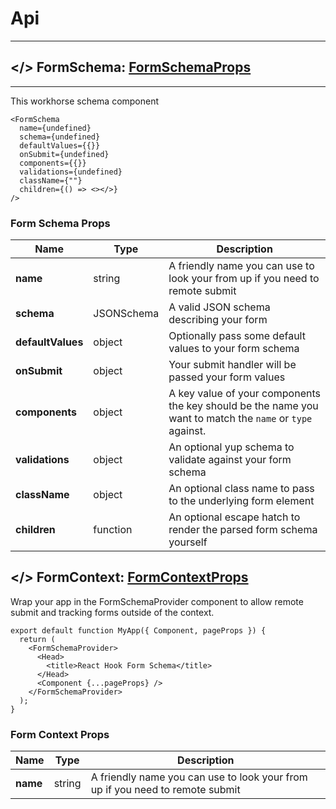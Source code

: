 # Api

---

## </> FormSchema: [FormSchemaProps](#FormSchemaProps)

---

This workhorse schema component

```tsx
<FormSchema
  name={undefined}
  schema={undefined}
  defaultValues={{}}
  onSubmit={undefined}
  components={{}}
  validations={undefined}
  className={""}
  children={() => <></>}
/>
```

<h3 id="FormSchemaProps">Form Schema Props</h3>

| Name              | Type       | Description                                                                                               |
| ----------------- | ---------- | --------------------------------------------------------------------------------------------------------- |
| **name**          | string     | A friendly name you can use to look your from up if you need to remote submit                             |
| **schema**        | JSONSchema | A valid JSON schema describing your form                                                                  |
| **defaultValues** | object     | Optionally pass some default values to your form schema                                                   |
| **onSubmit**      | object     | Your submit handler will be passed your form values                                                       |
| **components**    | object     | A key value of your components the key should be the name you want to match the `name` or `type` against. |
| **validations**   | object     | An optional yup schema to validate against your form schema                                               |
| **className**     | object     | An optional class name to pass to the underlying form element                                             |
| **children**      | function   | An optional escape hatch to render the parsed form schema yourself                                        |

## </> FormContext: [FormContextProps](#FormContextProps)

Wrap your app in the FormSchemaProvider component to allow remote submit and tracking forms outside of the context.

```tsx
export default function MyApp({ Component, pageProps }) {
  return (
    <FormSchemaProvider>
      <Head>
        <title>React Hook Form Schema</title>
      </Head>
      <Component {...pageProps} />
    </FormSchemaProvider>
  );
}
```

<h3 id="FormContextProps">Form Context Props</h3>

| Name     | Type   | Description                                                                   |
| -------- | ------ | ----------------------------------------------------------------------------- |
| **name** | string | A friendly name you can use to look your from up if you need to remote submit |

